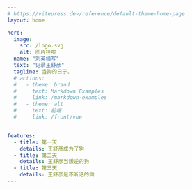 ```yaml
---
# https://vitepress.dev/reference/default-theme-home-page
layout: home

hero:
  image:
    src: /logo.svg
    alt: 图片挂啦
  name: "刘英楠写"
  text: "记录王舒彦"
  tagline: 当狗的日子。
  # actions:
  #   - theme: brand
  #     text: Markdown Examples
  #     link: /markdown-examples
  #   - theme: alt
  #     text: 前端
  #     link: /front/vue


features:
  - title: 第一天
    details: 王舒彦成为了狗
  - title: 第二天
    details: 王舒彦当叛逆的狗
  - title: 第三天
    details: 王舒彦是不听话的狗
---
```



